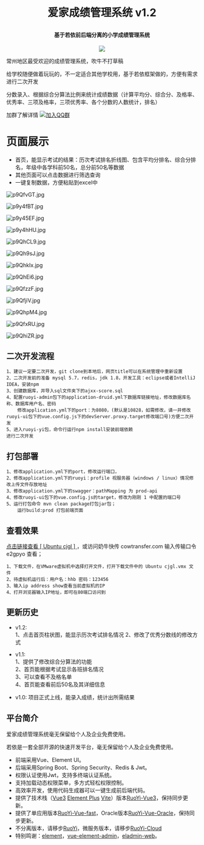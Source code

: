 
<h1 align="center" style="margin: 30px 0 30px; font-weight: bold;">爱家成绩管理系统 v1.2</h1>
<h4 align="center">基于若依前后端分离的小学成绩管理系统</h4>
<p align="center">
	<a href="https://gitee.com/hysro/school-score/tree/master/LICENSE"><img src="https://img.shields.io/github/license/mashape/apistatus.svg"></a>
</p>

<p>常州地区最受欢迎的成绩管理系统，吹牛不打草稿</p>
<p>给学校随便做着玩玩的，不一定适合其他学校用，基于若依框架做的，方便有需求进行二次开发</p>
<p>分数录入、根据综合分算法比例来统计成绩数据（计算平均分、综合分、及格率、优秀率、三项及格率，三项优秀率、各个分数的人数统计，排名）</p>

加群了解详情
[![加入QQ群](https://img.shields.io/badge/未满-637914590-blue.svg)](https://jq.qq.com/?_wv=1027&k=3lofOeSF)

# 页面展示
* 首页，能显示考试的结果：历次考试排名折线图、包含平均分排名、综合分排名，年级中各学科前50名，总分前50名等数据
* 其他页面可以点击数据进行筛选查询
* 一键复制数据，方便粘贴到excel中

![p9QfvGT.jpg](https://s1.ax1x.com/2023/04/27/p9QfvGT.jpg)

![p9y4fBT.jpg](https://s1.ax1x.com/2023/05/12/p9y4fBT.jpg)

![p9y45EF.jpg](https://s1.ax1x.com/2023/05/12/p9y45EF.jpg)

![p9y4hHU.jpg](https://s1.ax1x.com/2023/05/12/p9y4hHU.jpg)

![p9QhCL9.jpg](https://s1.ax1x.com/2023/04/27/p9QhCL9.jpg)

![p9Qh9sJ.jpg](https://s1.ax1x.com/2023/04/27/p9Qh9sJ.jpg)

![p9QhkIx.jpg](https://s1.ax1x.com/2023/04/27/p9QhkIx.jpg)

![p9QhEi6.jpg](https://s1.ax1x.com/2023/04/27/p9QhEi6.jpg)

![p9QfzzF.jpg](https://s1.ax1x.com/2023/04/27/p9QfzzF.jpg)

![p9QfjiV.jpg](https://s1.ax1x.com/2023/04/27/p9QfjiV.jpg)

![p9QhpM4.jpg](https://s1.ax1x.com/2023/04/27/p9QhpM4.jpg)

![p9QfxRU.jpg](https://s1.ax1x.com/2023/04/27/p9QfxRU.jpg)

![p9QhiZR.jpg](https://s1.ax1x.com/2023/04/27/p9QhiZR.jpg)

## 二次开发流程
    1、建议一定要二次开发，git clone到本地后，网页title可以在系统管理中重新设置
    2、二次开发前的准备 mysql 5.7，redis，jdk 1.8，开发工具：eclipse或者IntelliJ IDEA，安装npm
    3、创建数据库，并导入sql文件夹下的ajxx-score.sql
    4、配置ruoyi-admin包下的application-druid.yml下数据库链接地址，修改数据库名称、数据库用户名、密码
        修改application.yml下的port：为8080，(默认是10828，如需修改，请一并修改ruoyi-ui包下的vue.config.js下的devServer.proxy.target修改端口号)方便二次开发
    5、进入ruoyi-yi包，命令行运行npm install安装前端依赖
    进行二次开发
## 打包部署
    1、修改application.yml下的port，修改运行端口，
    2、修改application.yml下的ruoyi：profile 视服务器（windows / linux）情况修改上传文件存放地址
    3、修改application.yml下的swagger：pathMapping 为 prod-api
    4、修改ruoyi-ui包下的vue.config.js的target，修改为刚刚 1 中配置的端口号
    5、运行打包命令 mvn clean package打包jar包；
        运行build:prod 打包前端页面

## 查看效果
<p> <a href="https://cowtransfer.com/s/78448b5f42734a"> 点击链接查看 [ Ubuntu cjgl ] </a> ，或访问奶牛快传 cowtransfer.com 输入传输口令 e2gpyo 查看；</p>
    
    1、下载文件，在VMware虚拟机中选择打开文件，打开下载文件中的 Ubuntu cjgl.vmx 文件
    2、待虚拟机运行后：用户名：hhb 密码：123456
    3、输入ip address show查看当前虚拟机的IP
    4、打开浏览器输入IP地址，即可在80端口访问到

## 更新历史

* v1.2:  
    1、点击首页柱状图，能显示历次考试排名情况
    2、修改了优秀分数线的修改方式
    
* v1.1:  
    1、提供了修改综合分算法的功能  
    2、首页能根据考试显示各班排名情况  
    3、可以查看不及格名单  
    4、首页能查看前后50名及其详细信息 
    
* v1.0:  项目正式上线，能录入成绩，统计出所需结果

## 平台简介
爱家成绩管理系统毫无保留给个人及企业免费使用。

若依是一套全部开源的快速开发平台，毫无保留给个人及企业免费使用。

* 前端采用Vue、Element UI。
* 后端采用Spring Boot、Spring Security、Redis & Jwt。
* 权限认证使用Jwt，支持多终端认证系统。
* 支持加载动态权限菜单，多方式轻松权限控制。
* 高效率开发，使用代码生成器可以一键生成前后端代码。
* 提供了技术栈（[Vue3](https://v3.cn.vuejs.org) [Element Plus](https://element-plus.org/zh-CN) [Vite](https://cn.vitejs.dev)）版本[RuoYi-Vue3](https://github.com/yangzongzhuan/RuoYi-Vue3)，保持同步更新。
* 提供了单应用版本[RuoYi-Vue-fast](https://github.com/yangzongzhuan/RuoYi-Vue-fast)，Oracle版本[RuoYi-Vue-Oracle](https://github.com/yangzongzhuan/RuoYi-Vue-Oracle)，保持同步更新。
* 不分离版本，请移步[RuoYi](https://gitee.com/y_project/RuoYi)，微服务版本，请移步[RuoYi-Cloud](https://gitee.com/y_project/RuoYi-Cloud)
* 特别鸣谢：[element](https://github.com/ElemeFE/element)，[vue-element-admin](https://github.com/PanJiaChen/vue-element-admin)，[eladmin-web](https://github.com/elunez/eladmin-web)。
